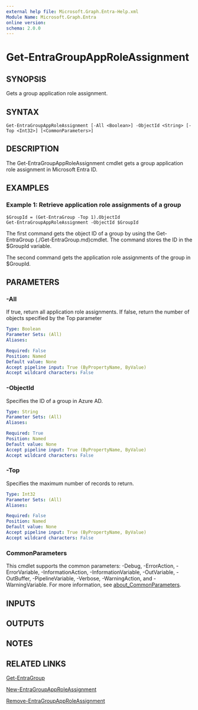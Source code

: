 ```yaml
---
external help file: Microsoft.Graph.Entra-Help.xml
Module Name: Microsoft.Graph.Entra
online version:
schema: 2.0.0
---
```


# Get-EntraGroupAppRoleAssignment

## SYNOPSIS
Gets a group application role assignment.

## SYNTAX

```
Get-EntraGroupAppRoleAssignment [-All <Boolean>] -ObjectId <String> [-Top <Int32>] [<CommonParameters>]
```

## DESCRIPTION
The Get-EntraGroupAppRoleAssignment cmdlet gets a group application role assignment in Microsoft Entra ID.

## EXAMPLES

### Example 1: Retrieve application role assignments of a group
```
$GroupId = (Get-EntraGroup -Top 1).ObjectId
Get-EntraGroupAppRoleAssignment -ObjectId $GroupId
```

The first command gets the object ID of a group by using the Get-EntraGroup (./Get-EntraGroup.md)cmdlet.
The command stores the ID in the $GroupId variable.

The second command gets the application role assignments of the group in $GroupId.

## PARAMETERS

### -All
If true, return all application role assignments.
If false, return the number of objects specified by the Top parameter

```yaml
Type: Boolean
Parameter Sets: (All)
Aliases:

Required: False
Position: Named
Default value: None
Accept pipeline input: True (ByPropertyName, ByValue)
Accept wildcard characters: False
```

### -ObjectId
Specifies the ID of a group in Azure AD.

```yaml
Type: String
Parameter Sets: (All)
Aliases:

Required: True
Position: Named
Default value: None
Accept pipeline input: True (ByPropertyName, ByValue)
Accept wildcard characters: False
```

### -Top
Specifies the maximum number of records to return.

```yaml
Type: Int32
Parameter Sets: (All)
Aliases:

Required: False
Position: Named
Default value: None
Accept pipeline input: True (ByPropertyName, ByValue)
Accept wildcard characters: False
```

### CommonParameters
This cmdlet supports the common parameters: -Debug, -ErrorAction, -ErrorVariable, -InformationAction, -InformationVariable, -OutVariable, -OutBuffer, -PipelineVariable, -Verbose, -WarningAction, and -WarningVariable. For more information, see [about_CommonParameters](https://go.microsoft.com/fwlink/?LinkID=113216).

## INPUTS

## OUTPUTS

## NOTES

## RELATED LINKS

[Get-EntraGroup]()

[New-EntraGroupAppRoleAssignment]()

[Remove-EntraGroupAppRoleAssignment]()

